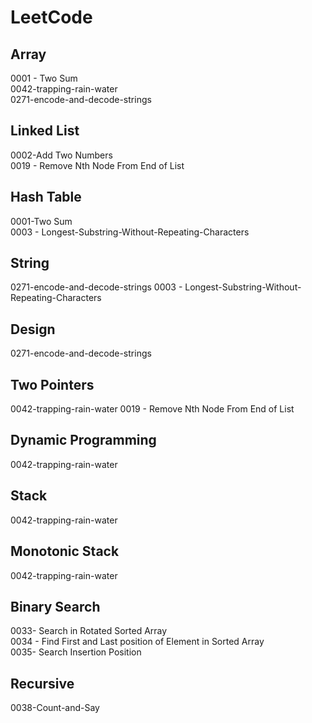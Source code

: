 # LeetCode
## Array
0001 - Two Sum  
0042-trapping-rain-water   
0271-encode-and-decode-strings

## Linked List
0002-Add Two Numbers  
0019 - Remove Nth Node From End of List  
## Hash Table
0001-Two Sum   
0003 - Longest-Substring-Without-Repeating-Characters  
## String
0271-encode-and-decode-strings
0003 - Longest-Substring-Without-Repeating-Characters 
## Design
0271-encode-and-decode-strings
## Two Pointers
0042-trapping-rain-water
0019 - Remove Nth Node From End of List   
## Dynamic Programming
0042-trapping-rain-water
## Stack
0042-trapping-rain-water
## Monotonic Stack
0042-trapping-rain-water

## Binary Search
0033- Search in Rotated Sorted Array  
0034 - Find First and Last position of Element in Sorted Array  
0035- Search Insertion Position

## Recursive
0038-Count-and-Say  
